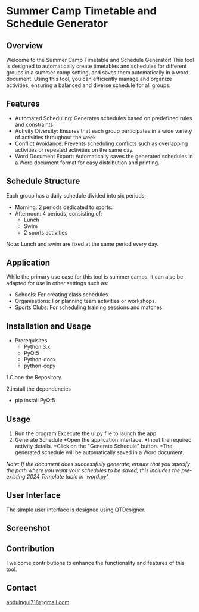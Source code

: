 # Summer Camp Timetable and Schedule Generator

## Overview

Welcome to the Summer Camp Timetable and Schedule Generator! This tool is designed to automatically create timetables and schedules for different groups in a summer camp setting, and saves them automatically in a word document. Using this tool, you can efficiently manage and organize activities, ensuring a balanced and diverse schedule for all groups.

## Features

* Automated Scheduling: Generates schedules based on predefined rules and constraints.
* Activity Diversity: Ensures that each group participates in a wide variety of activities throughout the week.
* Conflict Avoidance: Prevents scheduling conflicts such as overlapping activities or repeated activities on the same day.
* Word Document Export: Automatically saves the generated schedules in a Word document format for easy distribution and printing.

## Schedule Structure

Each group has a daily schedule divided into six periods:

* Morning: 2 periods dedicated to sports.
* Afternoon: 4 periods, consisting of:
    * Lunch
    * Swim
    * 2 sports activities

Note: Lunch and swim are fixed at the same period every day.

## Application

While the primary use case for this tool is summer camps, it can also be adapted for use in other settings such as:
     
* Schools: For creating class schedules
* Organisations: For planning team activities or workshops.
* Sports Clubs: For scheduling training sessions and matches.

## Installation and Usage

* Prerequisites
    * Python 3.x
    * PyQt5
    * Python-docx
    * python-copy

1.Clone the Repository.

2.install the dependencies
* pip install PyQt5

## Usage

1. Run the program
        Excecute the ui.py file to launch the app
2. Generate Schedule
    *Open the application interface.
    *Input the required activity details.
    *Click on the "Generate Schedule" button.
    *The generated schedule will be automatically saved in a Word document.

*Note: If the document does successfully generate, ensure that you specify the path where you want your schedules to be saved, this includes the pre-existing 2024 Template table in 'word.py'.*

## User Interface

The simple user interface is designed using QTDesigner.

## Screenshot


## Contribution

I welcome contributions to enhance the functionality and features of this tool.

## Contact

abdulngui718@gmail.com


